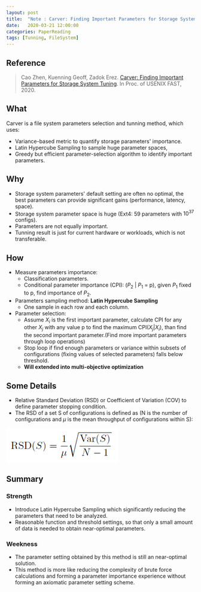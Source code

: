 ```yaml
---
layout: post
title:  "Note : Carver: Finding Important Parameters for Storage System Tuning"
date:   2020-03-21 12:00:00
categories: PaperReading
tags: [Tunning, FileSystem]
---
```


## Reference

> Cao Zhen, Kuenning Geoff, Zadok Erez. [Carver: Finding Important Parameters for Storage System Tuning](https://www.usenix.org/system/files/fast20-cao.pdf). In Proc. of USENIX FAST, 2020.

## What

Carver is a file system parameters selection and tunning method, which uses:
* Variance-based metric to quantify storage parameters' importance.
* Latin Hypercube Sampling to sample huge parameter spaces,
* Greedy but efficient parameter-selection algorithm to identify important parameters. 

<!-- more -->

## Why

* Storage system parameters' default setting are often no optimal, the best parameters can provide significant gains (performance, latency, space). 
* Storage system parameter space is huge (Ext4: 59 parameters with $10^{37}$ configs). 
* Parameters are not equally important.
* Tunning result is just for current hardware or workloads, which is not transferable.

## How

* Measure parameters importance:
    * Classification parameters.
    * Conditional parameter importance (CPI): ($P_2$ | $P_1$ = p), given $P_1$ fixed to p, find importance of $P_2$.
* Parameters sampling method: **Latin Hypercube Sampling**
    * One sample in each row and each column.
* Parameter selection:
    * Assume $X_i$ is the first important parameter, calculate CPI for any other $X_j$ with any value p to find the maximum CPI($X_j$|$X_i$), than find the second important parameter.(Find more important parameters through loop operations)
    * Stop loop if find enough parameters or variance within subsets of configurations (fixing values of selected parameters) falls below threshold.
    * **Will extended into multi-objective optimization**

## Some Details

*  Relative Standard Deviation (RSD) or Coefficient of Variation (COV) to define parameter stopping condition. 
* The RSD of a set S of configurations is defined as (N is the number of configurations and $\mu$ is the mean throughput of configurations within S):

![RSD](./img/paperReading/carver-1.png)


## Summary

### Strength

* Introduce Latin Hypercube Sampling which significantly reducing the parameters that need to be analyzed.
* Reasonable function and threshold settings, so that only a small amount of data is needed to obtain near-optimal parameters.

### Weekness

* The parameter setting obtained by this method is still an near-optimal solution.
* This method is more like reducing the complexity of brute force calculations and forming a parameter importance experience without forming an axiomatic parameter setting scheme.